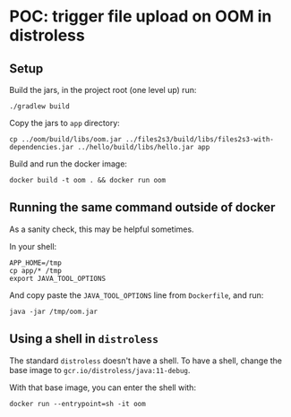 POC: trigger file upload on OOM in distroless
=============================================


Setup
-----

Build the jars, in the project root (one level up) run: 

    ./gradlew build

Copy the jars to `app` directory:

    cp ../oom/build/libs/oom.jar ../files2s3/build/libs/files2s3-with-dependencies.jar ../hello/build/libs/hello.jar app

Build and run the docker image:

    docker build -t oom . && docker run oom

Running the same command outside of docker
------------------------------------------

As a sanity check, this may be helpful sometimes.

In your shell:

    APP_HOME=/tmp
    cp app/* /tmp
    export JAVA_TOOL_OPTIONS

And copy paste the `JAVA_TOOL_OPTIONS` line from `Dockerfile`, and run:

    java -jar /tmp/oom.jar

Using a shell in `distroless`
-----------------------------

The standard `distroless` doesn't have a shell. To have a shell,
change the base image to `gcr.io/distroless/java:11-debug`.

With that base image, you can enter the shell with:

    docker run --entrypoint=sh -it oom
